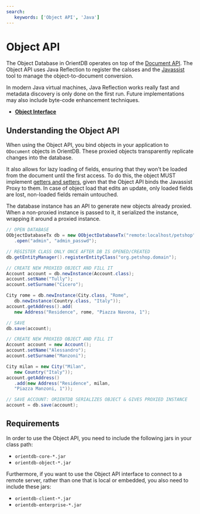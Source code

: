 ```yaml
---
search:
   keywords: ['Object API', 'Java']
---
```


# Object API

The Object Database in OrientDB operates on top of the [Document API](Document-Database.md).  The Object API uses Java Reflection to register the calsses and the [Javassist](http://www.jboss.org/javassist) tool to manage the object-to-document conversion.

In modern Java virtual machines, Java Reflection works really fast and metadata discovery is only done on the first run.  Future implementations may also include byte-code enhancement techniques.

- [**Object Interface**](Object-DB-Interface.md)


## Understanding the Object API

When using the Object API, you bind objects in your application to `ODocument` objects in OrientDB.  These proxied objects transparently replicate changes into the database.  

It also allows for lazy loading of fields, ensuring that they won't be loaded from the document until the first access.  To do this, the object MUST implement [getters and setters](http://en.wikipedia.org/wiki/Mutator_method), given that the Object API binds the Javassist Proxy to them.  In case of object load that edits an update, only loaded fields are lost, non-loaded fields remain untouched.

The database instance has an API to generate new objects already proxied.  When a non-proxied instance is passed to it, it serialized the instance, wrapping it around a proxied instance.

```java
// OPEN DATABASE
OObjectDatabaseTx db = new OObjectDatabaseTx("remote:localhost/petshop")
   .open("admin", "admin_passwd");

// REGISTER CLASS ONLY ONCE AFTER DB IS OPENED/CREATED
db.getEntityManager().registerEntityClass("org.petshop.domain");

// CREATE NEW PROXIED OBJECT AND FILL IT
Account account = db.newInstance(Account.class);
account.setName("Tully");
account.setSurname("Cicero");

City rome = db.newInstance(City.class, "Rome",
   db.newInstance(Country.class, "Italy"));
account.getAddress().add(
   new Address("Residence", rome, "Piazza Navona, 1");

// SAVE
db.save(account);

// CREATE NEW PROXIED OBJECT AND FILL IT
Account account = new Account();
account.setName("Alessandro");
account.setSurname("Manzoni");

City milan = new City("Milan",
   new Country("Italy"));
account.getAddress()
   .add(new Address("Residence", milan,
   "Piazza Manzoni, 1"));

// SAVE ACCOUNT: ORIENTDB SERIALIZES OBJECT & GIVES PROXIED INSTANCE
account = db.save(account);
```

## Requirements

In order to use the Object API, you need to include the following jars in your class path:

- `orientdb-core-*.jar`
- `orientdb-object-*.jar`

Furthermore, if you want to use the Object API interface to connect to a remote server, rather than one that is local or embedded, you also need to include these jars:

- `orientdb-client-*.jar`
- `orientdb-enterprise-*.jar`



